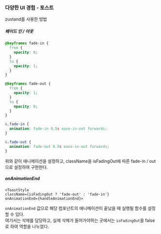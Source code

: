 ### 다양한 UI 경험 - 토스트
zustand를 사용한 방법  

##### 페이드 인 / 아웃
```css
@keyframes fade-in {
  from {
    opacity: 0;
  }
  to {
    opacity: 1;
  }
}

@keyframes fade-out {
  from {
    opacity: 1;
  }
  to {
    opacity: 0;
  }
}

&.fade-in {
  animation: fade-in 0.5s ease-in-out forwards;
}

&.fade-out {
  animation: fade-out 0.5s ease-in-out forwards;
}
```
위와 같이 애니메이션을 설정하고, className을 isFadingOut에 따른 fade-in / out으로 설정하여 구현한다.

##### onAnimationEnd
```tsx
<ToastStyle 
className={isFadingOut ? 'fade-out' : 'fade-in'}
onAnimationEnd={handleAnimationEnd}>
```
`onAnimationEnd` 값으로 해당 컴포넌트의 애니메이션이 끝났을 때 실행될 함수를 설정할 수 있다.  
여기서는 삭제를 담당하고, 실제 삭제가 들어가야하는 곳에서는 `isFadingOut`을 false로 하여 역할을 나누었다.  
